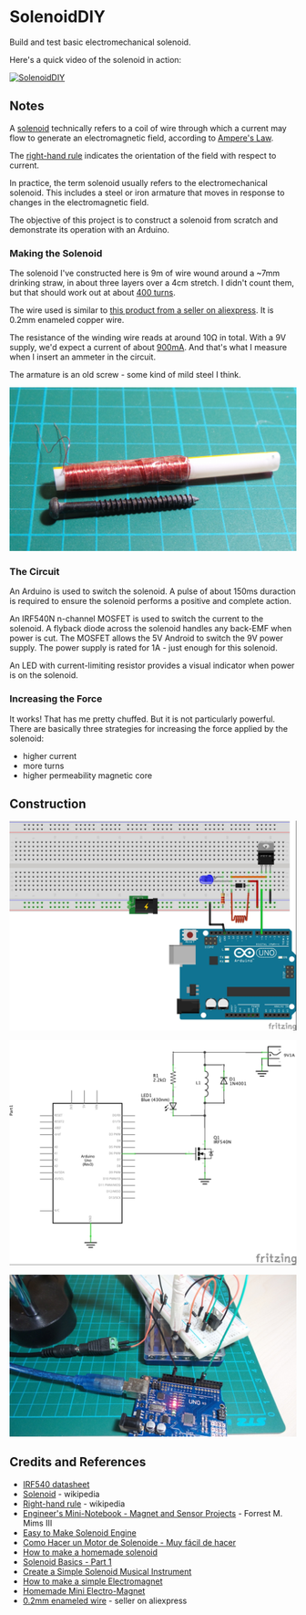 # SolenoidDIY

Build and test basic electromechanical solenoid.

Here's a quick video of the solenoid in action:

[![SolenoidDIY](http://img.youtube.com/vi/Lakz1MZA9wI/0.jpg)](http://www.youtube.com/watch?v=Lakz1MZA9wI)

## Notes

A [solenoid](https://en.wikipedia.org/wiki/Solenoid) technically refers to a coil of wire
through which a current may flow to generate an electromagnetic field, according to [Ampere's Law](https://en.wikipedia.org/wiki/Ampere%27s_Law).

The [right-hand rule](https://en.wikipedia.org/wiki/Right-hand_rule) indicates the orientation of the field with respect to current.

In practice, the term solenoid usually refers to the electromechanical solenoid. This includes a steel or iron armature that moves in response
to changes in the electromagnetic field.

The objective of this project is to construct a solenoid from scratch and demonstrate its operation with an Arduino.

### Making the Solenoid
The solenoid I've constructed here is 9m of wire wound around a ~7mm drinking straw, in about three layers over a 4cm stretch.
I didn't count them, but that should work out at about [400 turns](http://www.wolframalpha.com/input/?i=9%2F%28%CF%80*7*10^-3%29).

The wire used is similar to [this product from a seller on aliexpress](http://www.aliexpress.com/item/0-2mm-100m-Copper-Wire-Polyurethane-enameled-wire-QA-1-130-Red-Free-shipping/2054129524.html). It is 0.2mm enameled copper wire.

The resistance of the winding wire reads at around 10Ω in total.
With a 9V supply, we'd expect a current of about [900mA](http://www.wolframalpha.com/input/?i=9V%2F10%CE%A9).
And that's what I measure when I insert an ammeter in the circuit.

The armature is an old screw - some kind of mild steel I think.

![SolenoidDIY_component](./assets/SolenoidDIY_component.jpg?raw=true)


### The Circuit

An Arduino is used to switch the solenoid. A pulse of about 150ms duraction is required
to ensure the solenoid performs a positive and complete action.

An IRF540N n-channel MOSFET is used to switch the current to the solenoid.
A flyback diode across the solenoid handles any back-EMF when power is cut.
The MOSFET allows the 5V Android to switch the 9V power supply.
The power supply is rated for 1A - just enough for this solenoid.

An LED with current-limiting resistor provides a visual indicator when power is on the solenoid.

### Increasing the Force
It works! That has me pretty chuffed. But it is not particularly powerful. There are basically three strategies for
increasing the force applied by the solenoid:
* higher current
* more turns
* higher permeability magnetic core

## Construction

![Breadboard](./assets/SolenoidDIY_bb.jpg?raw=true)

![The Schematic](./assets/SolenoidDIY_schematic.jpg?raw=true)

![The Build](./assets/SolenoidDIY_build.jpg?raw=true)

## Credits and References
* [IRF540 datasheet](http://www.futurlec.com/Transistors/IRF540.shtml)
* [Solenoid](https://en.wikipedia.org/wiki/Solenoid) - wikipedia
* [Right-hand rule](https://en.wikipedia.org/wiki/Right-hand_rule) - wikipedia
* [Engineer's Mini-Notebook - Magnet and Sensor Projects](https://www.goodreads.com/book/show/18007328-engineer-s-mini-notebook) - Forrest M. Mims III
* [Easy to Make Solenoid Engine](https://www.youtube.com/watch?v=HM9zdyX9Ix0)
* [Como Hacer un Motor de Solenoide - Muy fácil de hacer](https://www.youtube.com/watch?v=S2vL3FjqHpI)
* [How to make a homemade solenoid](https://www.youtube.com/watch?v=sRN5UhHhSxY)
* [Solenoid Basics - Part 1](https://www.youtube.com/watch?v=hsoggQOoG4s)
* [Create a Simple Solenoid Musical Instrument](http://www.jameco.com/jameco/workshop/diy/crashspace.html)
* [How to make a simple Electromagnet](https://www.youtube.com/watch?v=iSuSWi7YThA)
* [Homemade Mini Electro-Magnet](https://www.youtube.com/watch?v=PwVuLK0Q-po)
* [0.2mm enameled wire](http://www.aliexpress.com/item/0-2mm-100m-Copper-Wire-Polyurethane-enameled-wire-QA-1-130-Red-Free-shipping/2054129524.html) - seller on aliexpress
